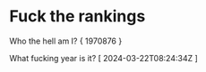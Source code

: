 # Fuck the rankings

Who the hell am I?
{ 1970876 }

What fucking year is it?
[ 2024-03-22T08:24:34Z ]
